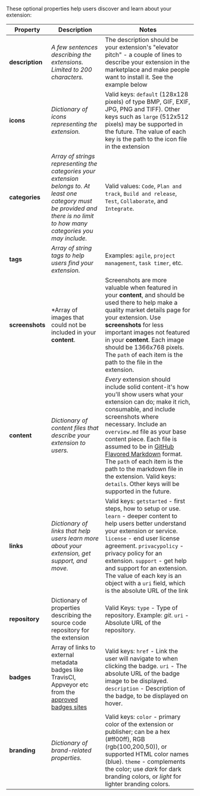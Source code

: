 These optional properties help users discover and learn about your extension:

| Property | Description | Notes |
| --- | --- | --- |
| **description** | *A few sentences describing the extensions. Limited to 200 characters.* | The description should be your extension's "elevator pitch" - a couple of lines to describe your extension in the marketplace and make people want to install it. See the example below |
| **icons** | *Dictionary of icons representing the extension.* | Valid keys: `default` (128x128 pixels) of type BMP, GIF, EXIF, JPG, PNG and TIFF). Other keys such as `large` (512x512 pixels) may be supported in the future. The value of each key is the path to the icon file in the extension |
| **categories** | *Array of strings representing the categories your extension belongs to. At least one category must be provided and there is no limit to how many categories you may include.* | Valid values: `Code`, `Plan and track`, `Build and release`, `Test`, `Collaborate`, and `Integrate`. |
| **tags** | *Array of string tags to help users find your extension.* | Examples: `agile`, `project management`, `task timer`, etc. |
| **screenshots** | *Array of images that could not be included in your **content**. | Screenshots are more valuable when featured in your **content**, and should be used there to help make a quality market details page for your extension. Use **screenshots** for less important images not featured in your **content**. Each image should be 1366x768 pixels. The `path` of each item is the path to the file in the extension. |
| **content** | *Dictionary of content files that describe your extension to users.* | *Every* extension should include solid content-it's how you'll show users what your extension can do; make it rich, consumable, and include screenshots where necessary. Include an `overview.md` file as your base content piece. Each file is assumed to be in [GitHub Flavored Markdown](https://help.github.com/articles/github-flavored-markdown/) format. The `path` of each item is the path to the markdown file in the extension. Valid keys: `details`. Other keys will be supported in the future. |
| **links** | *Dictionary of links that help users learn more about your extension, get support, and move.* | Valid keys: `getstarted` - first steps, how to setup or use. `learn` - deeper content to help users better understand your extension or service. `license` - end user license agreement. `privacypolicy` - privacy policy for an extension. `support` - get help and support for an extension. The value of each key is an object with a `uri` field, which is the absolute URL of the link |
| **repository** | Dictionary of properties describing the source code repository for the extension | Valid Keys: `type` - Type of repository. Example: *git*. `uri` - Absolute URL of the repository. |
| **badges** | Array of links to external metadata badges like TravisCI, Appveyor etc from the [approved badges sites](../develop/manifest.md#approvedbadges) | Valid keys: `href` - Link the user will navigate to when clicking the badge. `uri` - The absolute URL of the badge image to be displayed. `description` - Description of the badge, to be displayed on hover. |
| **branding** | *Dictionary of brand-related properties.* | Valid keys: `color` - primary color of the extension or publisher; can be a hex (#ff00ff), RGB (rgb(100,200,50)), or supported HTML color names (blue). `theme` - complements the color; use *dark* for dark branding colors, or *light* for lighter branding colors. |